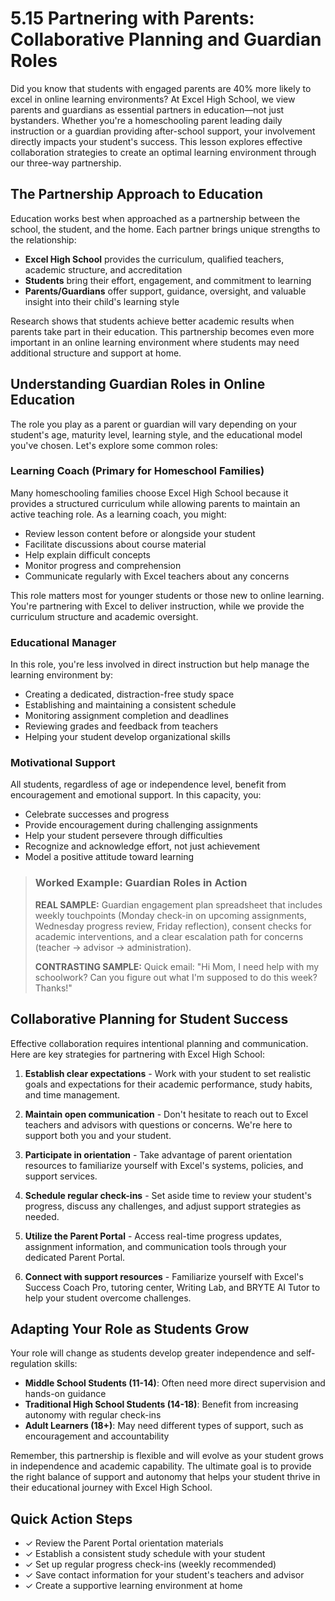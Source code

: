 # 5.15 Partnering with Parents: Collaborative Planning and Guardian Roles

<!---edited-start-->Did you know that students with engaged parents are 40% more likely to excel in online learning environments? At Excel High School, we view parents and guardians as essential partners in education—not just bystanders. Whether you're a homeschooling parent leading daily instruction or a guardian providing after-school support, your involvement directly impacts your student's success. This lesson explores effective collaboration strategies to create an optimal learning environment through our three-way partnership.<!---edited-end-->

## The Partnership Approach to Education

Education works best when approached as a partnership between the school, the student, and the home. Each partner brings unique strengths to the relationship:

- **Excel High School** provides the curriculum, qualified teachers, academic structure, and accreditation
- **Students** bring their effort, engagement, and commitment to learning
- **Parents/Guardians** offer support, guidance, oversight, and valuable insight into their child's learning style

Research shows that students achieve better academic results when parents take part in their education. This partnership becomes even more important in an online learning environment where students may need additional structure and support at home.

## Understanding Guardian Roles in Online Education

The role you play as a parent or guardian will vary depending on your student's age, maturity level, learning style, and the educational model you've chosen. Let's explore some common roles:

### Learning Coach (Primary for Homeschool Families)

Many homeschooling families choose Excel High School because it provides a structured curriculum while allowing parents to maintain an active teaching role. As a learning coach, you might:

- Review lesson content before or alongside your student
- Facilitate discussions about course material
- Help explain difficult concepts
- Monitor progress and comprehension
- Communicate regularly with Excel teachers about any concerns

This role matters most for younger students or those new to online learning. You're partnering with Excel to deliver instruction, while we provide the curriculum structure and academic oversight.

### Educational Manager

In this role, you're less involved in direct instruction but help manage the learning environment by:

- Creating a dedicated, distraction-free study space
- Establishing and maintaining a consistent schedule
- Monitoring assignment completion and deadlines
- Reviewing grades and feedback from teachers
- Helping your student develop organizational skills

### Motivational Support

All students, regardless of age or independence level, benefit from encouragement and emotional support. In this capacity, you:

- Celebrate successes and progress
- Provide encouragement during challenging assignments
- Help your student persevere through difficulties
- Recognize and acknowledge effort, not just achievement
- Model a positive attitude toward learning

> ### Worked Example: Guardian Roles in Action
> 
> **REAL SAMPLE:** Guardian engagement plan spreadsheet that includes weekly touchpoints (Monday check-in on upcoming assignments, Wednesday progress review, Friday reflection), consent checks for academic interventions, and a clear escalation path for concerns (teacher → advisor → administration).
>
> **CONTRASTING SAMPLE:** Quick email: "Hi Mom, I need help with my schoolwork? Can you figure out what I'm supposed to do this week? Thanks!"

## Collaborative Planning for Student Success

Effective collaboration requires intentional planning and communication. Here are key strategies for partnering with Excel High School:

1. **Establish clear expectations** - Work with your student to set realistic goals and expectations for their academic performance, study habits, and time management.

2. **Maintain open communication** - Don't hesitate to reach out to Excel teachers and advisors with questions or concerns. We're here to support both you and your student.

3. **Participate in orientation** - Take advantage of parent orientation resources to familiarize yourself with Excel's systems, policies, and support services.

4. **Schedule regular check-ins** - Set aside time to review your student's progress, discuss any challenges, and adjust support strategies as needed.

5. **Utilize the Parent Portal** - Access real-time progress updates, assignment information, and communication tools through your dedicated Parent Portal.

6. **Connect with support resources** - Familiarize yourself with Excel's Success Coach Pro, tutoring center, Writing Lab, and BRYTE AI Tutor to help your student overcome challenges.

## Adapting Your Role as Students Grow

Your role will change as students develop greater independence and self-regulation skills:

- **Middle School Students (11-14)**: Often need more direct supervision and hands-on guidance
- **Traditional High School Students (14-18)**: Benefit from increasing autonomy with regular check-ins
- **Adult Learners (18+)**: May need different types of support, such as encouragement and accountability

Remember, this partnership is flexible and will evolve as your student grows in independence and academic capability. The ultimate goal is to provide the right balance of support and autonomy that helps your student thrive in their educational journey with Excel High School.

## Quick Action Steps

- ✓ Review the Parent Portal orientation materials
- ✓ Establish a consistent study schedule with your student
- ✓ Set up regular progress check-ins (weekly recommended)
- ✓ Save contact information for your student's teachers and advisor
- ✓ Create a supportive learning environment at home

